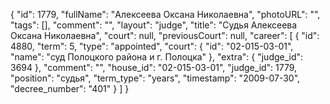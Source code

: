 {
    "id": 1779,
    "fullName": "Алексеева Оксана Николаевна",
    "photoURL": "",
    "tags": [],
    "comment": "",
    "layout": "judge",
    "title": "Судья Алексеева Оксана Николаевна",
    "court": null,
    "previousCourt": null,
    "career": [
        {
            "id": 4880,
            "term": 5,
            "type": "appointed",
            "court": {
                "id": "02-015-03-01",
                "name": "суд Полоцкого района и г. Полоцка"
            },
            "extra": {
                "judge_id": 3694
            },
            "comment": "",
            "house_id": "02-015-03-01",
            "judge_id": 1779,
            "position": "судья",
            "term_type": "years",
            "timestamp": "2009-07-30",
            "decree_number": "401"
        }
    ]
}